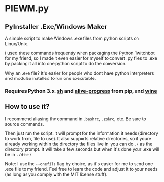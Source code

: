 # PIEWM.py

## PyInstaller .Exe/Windows Maker

A simple script to make Windows .exe files from python scripts on Linux/Unix.

I used these commands frequently when packaging the Python Twitchbot for my friend, so I made it even easier for myself to convert .py files to .exe by packing it all into one python script to do the conversion.

Why an .exe file? It's easier for people who dont have python interpreters and modules installed to run one executable.

### Requires Python 3.x, [sh](https://github.com/amoffat/sh) and [alive-progress](https://github.com/rsalmei/alive-progress) from pip, and [wine](https://wiki.winehq.org/Download)

## How to use it?

I recommend aliasing the command in `.bashrc`, `.zshrc`, etc. Be sure to source commands.

Then just run the script. It will prompt for the information it needs (directory to work from, file to use).
It also supports relative directories, so if youre already working within the directory the files live in, you can do `./` as the directory prompt.
It will take a few seconds but when it's done your .exe will be in `./dist/`

Note: I use the `--onefile` flag by choice, as it's easier for me to send one .exe file to my friend.
Feel free to learn the code and adjust it to your needs (as long as you comply with the MIT license stuff).
